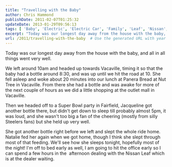 ```yaml
---
title: "Travelling with the Baby"
author: Chris Hammond
publishDate: 2011-02-07T01:25:32
updateDate: 2013-01-29T09:56:13
tags: [ 'Baby', 'Electric', 'Electric Car', 'Family', 'Leaf', 'Nissan', 'Nissan Leaf', 'Travel' ]
excerpt: "Today was our longest day away from the house with the baby, and all in all things went very well.  We left around 10am and headed up towards Vacaville, timing it so that the baby had a bottle around 8:30, and was up until we hit the road at 10. She fell asleep and woke about 20 minutes into our lunch at Panera Bread at Nut Tree in Vacaville. From there she had a bottle and was awake for more of the next couple of hours as we did a little shopping at the outlet mall in Vacaville.  Then we headed off to a Super Bowl party in Fairfield, Jacqueline got another bottle there, but didn’t get down to sleep till probably almost 5pm, it was loud, and she wasn’t too big a fan of the cheering (mostly from silly Steelers fans) but she held up very well.  She got another bottle right before we left and slept the whole ride home. Natalie fed her again when we got home, though I think she slept through most of that feeding. We’ll see how she sleeps tonight, hopefully most of the night! I’m off to bed early as well, I am going to hit the office early so I can spend a few hours in the&#160; afternoon dealing with the Nissan Leaf which is at the dealer waiting."
url: /2011/travelling-with-the-baby  # Use the generated URL with year
---
```

<p>Today was our longest day away from the house with the baby, and all in all things went very well.</p> <p>We left around 10am and headed up towards Vacaville, timing it so that the baby had a bottle around 8:30, and was up until we hit the road at 10. She fell asleep and woke about 20 minutes into our lunch at Panera Bread at Nut Tree in Vacaville. From there she had a bottle and was awake for more of the next couple of hours as we did a little shopping at the outlet mall in Vacaville.</p> <p>Then we headed off to a Super Bowl party in Fairfield, Jacqueline got another bottle there, but didn't get down to sleep till probably almost 5pm, it was loud, and she wasn't too big a fan of the cheering (mostly from silly Steelers fans) but she held up very well.</p> <p>She got another bottle right before we left and slept the whole ride home. Natalie fed her again when we got home, though I think she slept through most of that feeding. We'll see how she sleeps tonight, hopefully most of the night! I'm off to bed early as well, I am going to hit the office early so I can spend a few hours in the&nbsp; afternoon dealing with the Nissan Leaf which is at the dealer waiting.</p>

